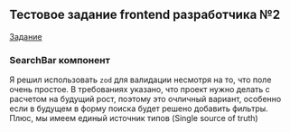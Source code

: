 ## Тестовое задание frontend разработчика №2

[Задание](https://icy-diadem-881.notion.site/frontend-2-0cd7f6b3aab24f69bff0ab7783fc64b0)

### SearchBar компонент

Я решил использовать `zod` для валидации несмотря на то, что поле очень простое.
В требованиях указано, что проект нужно делать с расчетом на будущий рост, поэтому это очличный вариант,
особенно если в будущем в форму поиска будет решено добавить фильтры.
Плюс, мы имеем единый источник типов (Single source of truth)
